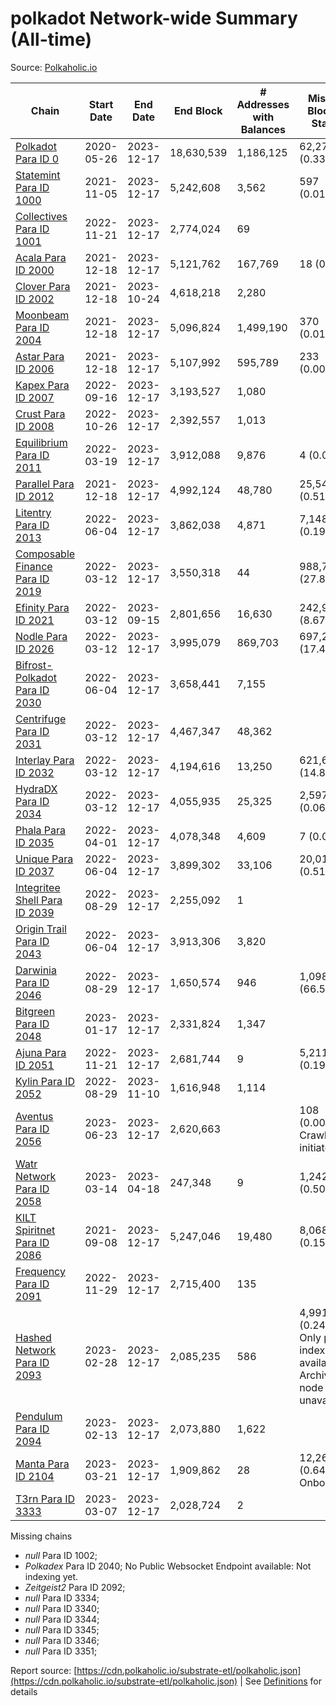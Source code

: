 # polkadot Network-wide Summary (All-time)

Source: [Polkaholic.io](https://polkaholic.io)


| Chain            | Start Date | End Date | End Block | # Addresses with Balances | Missing Blocks / Status |
| ---------------- | ---------- | ---------| --------- | ------------------------- | ----------------------- |
| [Polkadot Para ID 0](/polkadot/0-polkadot) | 2020-05-26 | 2023-12-17 | 18,630,539 |  1,186,125 | 62,274 (0.33%)  |
| [Statemint Para ID 1000](/polkadot/1000-statemint) | 2021-11-05 | 2023-12-17 | 5,242,608 |  3,562 | 597 (0.01%)  |
| [Collectives Para ID 1001](/polkadot/1001-collectives) | 2022-11-21 | 2023-12-17 | 2,774,024 |  69 |    |
| [Acala Para ID 2000](/polkadot/2000-acala) | 2021-12-18 | 2023-12-17 | 5,121,762 |  167,769 | 18 (0.00%)  |
| [Clover Para ID 2002](/polkadot/2002-clover) | 2021-12-18 | 2023-10-24 | 4,618,218 |  2,280 |    |
| [Moonbeam Para ID 2004](/polkadot/2004-moonbeam) | 2021-12-18 | 2023-12-17 | 5,096,824 |  1,499,190 | 370 (0.01%)  |
| [Astar Para ID 2006](/polkadot/2006-astar) | 2021-12-18 | 2023-12-17 | 5,107,992 |  595,789 | 233 (0.00%)  |
| [Kapex Para ID 2007](/polkadot/2007-kapex) | 2022-09-16 | 2023-12-17 | 3,193,527 |  1,080 |    |
| [Crust Para ID 2008](/polkadot/2008-crust) | 2022-10-26 | 2023-12-17 | 2,392,557 |  1,013 |    |
| [Equilibrium Para ID 2011](/polkadot/2011-equilibrium) | 2022-03-19 | 2023-12-17 | 3,912,088 |  9,876 | 4 (0.00%)  |
| [Parallel Para ID 2012](/polkadot/2012-parallel) | 2021-12-18 | 2023-12-17 | 4,992,124 |  48,780 | 25,542 (0.51%)  |
| [Litentry Para ID 2013](/polkadot/2013-litentry) | 2022-06-04 | 2023-12-17 | 3,862,038 |  4,871 | 7,148 (0.19%)  |
| [Composable Finance Para ID 2019](/polkadot/2019-composable) | 2022-03-12 | 2023-12-17 | 3,550,318 |  44 | 988,760 (27.85%)  |
| [Efinity Para ID 2021](/polkadot/2021-efinity) | 2022-03-12 | 2023-09-15 | 2,801,656 |  16,630 | 242,949 (8.67%)  |
| [Nodle Para ID 2026](/polkadot/2026-nodle) | 2022-03-12 | 2023-12-17 | 3,995,079 |  869,703 | 697,249 (17.45%)  |
| [Bifrost-Polkadot Para ID 2030](/polkadot/2030-bifrost-dot) | 2022-06-04 | 2023-12-17 | 3,658,441 |  7,155 |    |
| [Centrifuge Para ID 2031](/polkadot/2031-centrifuge) | 2022-03-12 | 2023-12-17 | 4,467,347 |  48,362 |    |
| [Interlay Para ID 2032](/polkadot/2032-interlay) | 2022-03-12 | 2023-12-17 | 4,194,616 |  13,250 | 621,626 (14.82%)  |
| [HydraDX Para ID 2034](/polkadot/2034-hydradx) | 2022-03-12 | 2023-12-17 | 4,055,935 |  25,325 | 2,597 (0.06%)  |
| [Phala Para ID 2035](/polkadot/2035-phala) | 2022-04-01 | 2023-12-17 | 4,078,348 |  4,609 | 7 (0.00%)  |
| [Unique Para ID 2037](/polkadot/2037-unique) | 2022-06-04 | 2023-12-17 | 3,899,302 |  33,106 | 20,019 (0.51%)  |
| [Integritee Shell Para ID 2039](/polkadot/2039-integritee-shell) | 2022-08-29 | 2023-12-17 | 2,255,092 |  1 |    |
| [Origin Trail Para ID 2043](/polkadot/2043-origintrail) | 2022-06-04 | 2023-12-17 | 3,913,306 |  3,820 |    |
| [Darwinia Para ID 2046](/polkadot/2046-darwinia) | 2022-08-29 | 2023-12-17 | 1,650,574 |  946 | 1,098,047 (66.53%)  |
| [Bitgreen Para ID 2048](/polkadot/2048-bitgreen) | 2023-01-17 | 2023-12-17 | 2,331,824 |  1,347 |    |
| [Ajuna Para ID 2051](/polkadot/2051-ajuna) | 2022-11-21 | 2023-12-17 | 2,681,744 |  9 | 5,211 (0.19%)  |
| [Kylin Para ID 2052](/polkadot/2052-kylin) | 2022-08-29 | 2023-11-10 | 1,616,948 |  1,114 |    |
| [Aventus Para ID 2056](/polkadot/2056-aventus) | 2023-06-23 | 2023-12-17 | 2,620,663 |   | 108 (0.00%) Crawling initiated |
| [Watr Network Para ID 2058](/polkadot/2058-watr) | 2023-03-14 | 2023-04-18 | 247,348 |  9 | 1,242 (0.50%)  |
| [KILT Spiritnet Para ID 2086](/polkadot/2086-kilt) | 2021-09-08 | 2023-12-17 | 5,247,046 |  19,480 | 8,068 (0.15%)  |
| [Frequency Para ID 2091](/polkadot/2091-frequency) | 2022-11-29 | 2023-12-17 | 2,715,400 |  135 |    |
| [Hashed Network Para ID 2093](/polkadot/2093-hashed) | 2023-02-28 | 2023-12-17 | 2,085,235 |  586 | 4,991 (0.24%) Only partial index available: Archive node unavailable |
| [Pendulum Para ID 2094](/polkadot/2094-pendulum) | 2023-02-13 | 2023-12-17 | 2,073,880 |  1,622 |    |
| [Manta Para ID 2104](/polkadot/2104-manta) | 2023-03-21 | 2023-12-17 | 1,909,862 |  28 | 12,262 (0.64%) Onboarding |
| [T3rn Para ID 3333](/polkadot/3333-t3rn) | 2023-03-07 | 2023-12-17 | 2,028,724 |  2 |    |

Missing chains


* *null* Para ID 1002; 
* *Polkadex* Para ID 2040; No Public Websocket Endpoint available: Not indexing yet.
* *Zeitgeist2* Para ID 2092; 
* *null* Para ID 3334; 
* *null* Para ID 3340; 
* *null* Para ID 3344; 
* *null* Para ID 3345; 
* *null* Para ID 3346; 
* *null* Para ID 3351; 

Report source: [https://cdn.polkaholic.io/substrate-etl/polkaholic.json](https://cdn.polkaholic.io/substrate-etl/polkaholic.json) | See [Definitions](/DEFINITIONS.md) for details
